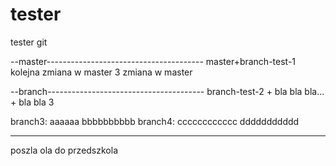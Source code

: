 # tester
tester git

--master---------------------------------------
master+branch-test-1
kolejna zmiana w master
3 zmiana w master

--branch---------------------------------------
branch-test-2 + bla bla bla... + bla bla 3

branch3: aaaaaa bbbbbbbbbb
branch4: cccccccccccc ddddddddddd

-----------------------------------------------
poszla ola do przedszkola
